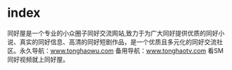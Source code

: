 # index
同好屋是一个专业的小众圈子同好交流网站,致力于为广大同好提供优质的同好小说、真实的同好信息、高清的同好短剧作品，是一个优质且多元化的同好交流社区。永久导航：www.tonghaowu.com 备用导航：www.tonghaotv.com 看SM同好视频就上同好屋。
